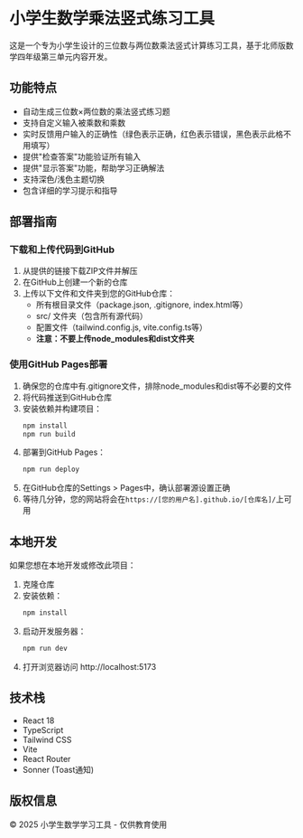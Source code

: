 # 小学生数学乘法竖式练习工具

这是一个专为小学生设计的三位数与两位数乘法竖式计算练习工具，基于北师版数学四年级第三单元内容开发。

## 功能特点

- 自动生成三位数×两位数的乘法竖式练习题
- 支持自定义输入被乘数和乘数
- 实时反馈用户输入的正确性（绿色表示正确，红色表示错误，黑色表示此格不用填写）
- 提供"检查答案"功能验证所有输入
- 提供"显示答案"功能，帮助学习正确解法
- 支持深色/浅色主题切换
- 包含详细的学习提示和指导

## 部署指南

### 下载和上传代码到GitHub

1. 从提供的链接下载ZIP文件并解压
2. 在GitHub上创建一个新的仓库
3. 上传以下文件和文件夹到您的GitHub仓库：
   - 所有根目录文件（package.json, .gitignore, index.html等）
   - src/ 文件夹（包含所有源代码）
   - 配置文件（tailwind.config.js, vite.config.ts等）
   - **注意：不要上传node_modules和dist文件夹**

### 使用GitHub Pages部署

1. 确保您的仓库中有.gitignore文件，排除node_modules和dist等不必要的文件
2. 将代码推送到GitHub仓库
3. 安装依赖并构建项目：
   ```bash
   npm install
   npm run build
   ```
4. 部署到GitHub Pages：
   ```bash
   npm run deploy
   ```
5. 在GitHub仓库的Settings > Pages中，确认部署源设置正确
6. 等待几分钟，您的网站将会在`https://[您的用户名].github.io/[仓库名]/`上可用

## 本地开发

如果您想在本地开发或修改此项目：

1. 克隆仓库
2. 安装依赖：
   ```bash
   npm install
   ```
3. 启动开发服务器：
   ```bash
   npm run dev
   ```
4. 打开浏览器访问 http://localhost:5173

## 技术栈

- React 18
- TypeScript
- Tailwind CSS
- Vite
- React Router
- Sonner (Toast通知)

## 版权信息

© 2025 小学生数学学习工具 - 仅供教育使用